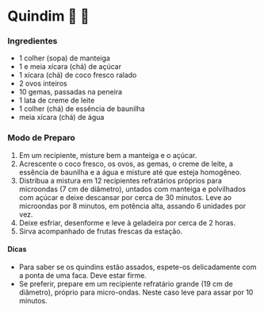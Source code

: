 # Quindim :egg: :custard:

### Ingredientes

- 1 colher (sopa) de manteiga
- 1 e meia xícara (chá) de açúcar
- 1 xícara (chá) de coco fresco ralado
- 2 ovos inteiros
- 10 gemas, passadas na peneira
- 1 lata de creme de leite
- 1 colher (chá) de essência de baunilha
- meia xícara (chá) de água

### Modo de Preparo

1. Em um recipiente, misture bem a manteiga e o açúcar.
2. Acrescente o coco fresco, os ovos, as gemas, o creme de leite, a essência de baunilha e a água e misture até que esteja homogêneo.
3. Distribua a mistura em 12 recipientes refratários próprios para microondas (7 cm de diâmetro), untados com manteiga e polvilhados com açúcar e deixe descansar por cerca de 30 minutos. Leve ao microondas por 8 minutos, em potência alta, assando 6 unidades por vez.
4. Deixe esfriar, desenforme e leve à geladeira por cerca de 2 horas.
5. Sirva acompanhado de frutas frescas da estação.



#### Dicas

- Para saber se os quindins estão assados, espete-os delicadamente com a ponta de uma faca. Deve estar firme.
- Se preferir, prepare em um recipiente refratário grande (19 cm de diâmetro), próprio para micro-ondas. Neste caso leve para assar por 10 minutos.